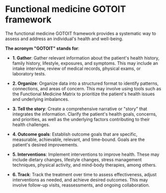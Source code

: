 [//]: # (
source: gpt-3 + jph editing
tags: care-categories
)

# Functional medicine GOTOIT framework

The functional medicine GOTOIT framework provides a systematic way to assess and address an individual's health and well-being.

**The acronym "GOTOIT" stands for**:

* **1. Gather**: Gather relevant information about the patient's health history, family history, lifestyle, exposures, and symptoms. This may include an intake interview, review of medical records, physical exams, or laboratory tests.

* **2. Organize**: Organize data into a structured format to identify patterns, connections, and areas of concern. This may involve using tools such as the Functional Medicine Matrix to prioritize the patient's health issues and underlying imbalances.

* **3. Tell the story**: Create a comprehensive narrative or "story" that integrates the information. Clarify the patient's health goals, concerns, and priorities, as well as the underlying factors contributing to their health challenges.

* **4. Outcome goals**: Establish outcome goals that are specific, measurable, achievable, relevant, and time-bound. Goals are the patient's desired improvements.

* **5. Interventions**: Implement interventions to improve health. These may include dietary changes, lifestyle changes, stress management techniques, physical activity, and mind-body therapies, among others.

* **6. Track**: Track the treatment over time to assess effectiveness, adjust interventions as needed, and achieve desired outcomes. This may involve follow-up visits, reassessments, and ongoing collaboration.